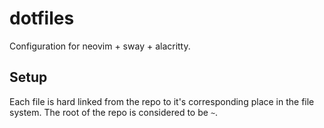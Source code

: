 # dotfiles

Configuration for neovim + sway + alacritty.

## Setup

Each file is hard linked from the repo to it's corresponding place in the file system. The root of the repo is considered to be `~`.
